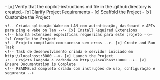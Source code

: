 <!-- Use this file to provide workspace-specific custom instructions to Copilot. For more details, visit https://code.visualstudio.com/docs/copilot/copilot-customization#_use-a-githubcopilotinstructionsmd-file -->- [x] Verify that the copilot-instructions.md file in the .github directory is created.- [x] Clarify Project Requirements	<!-- Next.js application with TypeScript for Wake on LAN functionality with user authentication and machine management -->- [x] Scaffold the Project	<!-- Next.js project created with TypeScript, Tailwind CSS, and App Router -->- [x] Customize the Project
	<!-- Criada aplicação Wake on LAN com autenticação, dashboard e APIs para ping e wake on lan -->- [x] Install Required Extensions
	<!-- Não há extensões específicas requeridas para este projeto -->- [x] Compile the Project
	<!-- Projeto compilado com sucesso sem erros -->- [x] Create and Run Task
	<!-- Task de desenvolvimento criada e servidor iniciado em http://localhost:3000 -->- [x] Launch the Project
	<!-- Projeto lançado e rodando em http://localhost:3000 -->- [x] Ensure Documentation is Complete
	<!-- README.md completo criado com instruções de uso, configuração e segurança -->

